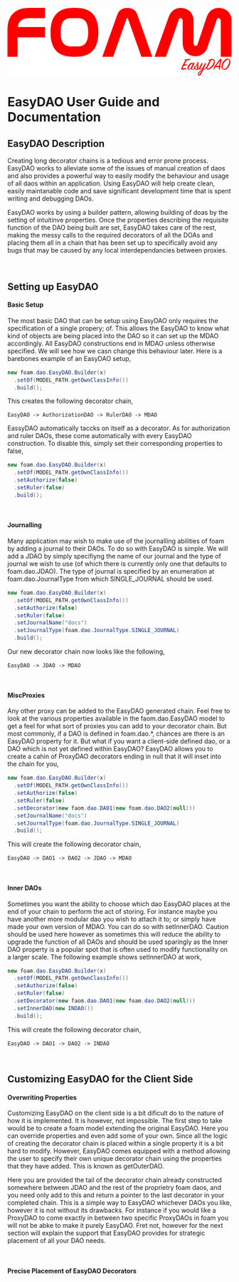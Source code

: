 ![FOAM Logo](EasyDAO.png)

# EasyDAO User Guide and Documentation

## EasyDAO Description

Creating long decorator chains is a tedious and error prone process. EasyDAO works to alleviate some of the issues of manual creation of daos and also provides a powerful way to easily modify the behaviour and usage of all daos within an application. Using EasyDAO will help create clean, easily maintanable code and save significant development time that is spent writing and debugging DAOs.

EasyDAO works by using a builder pattern, allowing building of doas by the setting of intuitinve properties. Once the properties describing the requisite function of the DAO being built are set, EasyDAO takes care of the rest, making the messy calls to the required decorators of all the DOAs and placing them all in a chain that has been set up to specifically avoid any bugs that may be caused by any local interdependancies between proxies.

&nbsp;
&nbsp;

## Setting up EasyDAO

#### Basic Setup

The most basic DAO that can be setup using EasyDAO only requires the specification of a single propery; of. This allows the EasyDAO to know what kind of objects are being placed into the DAO so it can set up the MDAO accordingly. All EasyDAO constructions end in MDAO unless otherwise specified. We will see how we casn change this behaviour later. Here is a barebones example of an EasyDAO setup,

```java
new foam.dao.EasyDAO.Builder(x)
  .setOf(MODEL_PATH.getOwnClassInfo())
  .build();
```

This creates the following decorator chain,

```
EasyDAO -> AuthorizationDAO -> RulerDAO -> MDAO
```

EassyDAO automatically taccks on itself as a decorator. As for authorization and ruler DAOs, these come automatically with every EasyDAO construction. To disable this, simply set their corresponding properties to false,

```java
new foam.dao.EasyDAO.Builder(x)
  .setOf(MODEL_PATH.getOwnClassInfo())
  .setAuthorize(false)
  .setRuler(false)
  .build();
```

&nbsp;

#### Journalling

Many application may wish to make use of the journalling abilities of foam by adding a journal to their DAOs. To do so with EasyDAO is simple. We will add a JDAO by simply specifiyng the name of our journal and the type of journal we wish to use (of which there is currently only one that defaults to foam.dao.JDAO). The type of journal is specified by an enumeration at foam.dao.JournalType from which SINGLE_JOURNAL should be used.

```java
new foam.dao.EasyDAO.Builder(x)
  .setOf(MODEL_PATH.getOwnClassInfo())
  .setAuthorize(false)
  .setRuler(false)
  .setJournalName("docs")
  .setJournalType(foam.dao.JournalType.SINGLE_JOURNAL)
  .build();
```

Our new decorator chain now looks like the following,

```
EasyDAO -> JDAO -> MDAO
```

&nbsp;

#### MiscProxies

Any other proxy can be added to the EasyDAO generated chain. Feel free to look at the various properties available in the faom.dao.EasyDAO model to get a feel for what sort of proxies you can add to your decorator chain. But most commonly, if a DAO is defined in foam.dao.*, chances are there is an EasyDAO property for it. But what if you want a client-side defined dao, or a DAO which is not yet defined within EasyDAO? EasyDAO allows you to create a cahin of ProxyDAO decorators ending in null that it will inset into the chain for you,

```java
new foam.dao.EasyDAO.Builder(x)
  .setOf(MODEL_PATH.getOwnClassInfo())
  .setAuthorize(false)
  .setRuler(false)
  .setDecorator(new faom.dao.DAO1(new foam.dao.DAO2(null)))
  .setJournalName("docs")
  .setJournalType(foam.dao.JournalType.SINGLE_JOURNAL)
  .build();
```

This will create the following decorator chain,

```
EasyDAO -> DAO1 -> DAO2 -> JDAO -> MDAO
```
&nbsp;

#### Inner DAOs

Sometimes you want the ability to choose which dao EasyDAO places at the end of your chain to perform the act of storing. For instance maybe you have another more modular dao you wish to attach it to; or simply have made your own version of MDAO. You can do so with setInnerDAO. Caution should be used here however as sometimes this will reduce the ability to upgrade the function of all DAOs and should be used sparingly as the Inner DAO property is a popular spot that is often used to modify functionality on a larger scale. The following example shows setInnerDAO at work,

```java
new foam.dao.EasyDAO.Builder(x)
  .setOf(MODEL_PATH.getOwnClassInfo())
  .setAuthorize(false)
  .setRuler(false)
  .setDecorator(new faom.dao.DAO1(new foam.dao.DAO2(null)))
  .setInnerDAO(new INDAO())
  .build();
```

This will create the following decorator chain,

```
EasyDAO -> DAO1 -> DAO2 -> INDAO
```
&nbsp;
&nbsp;

## Customizing EasyDAO for the Client Side

#### Overwriting Properties

Customizing EasyDAO on the client side is a bit dificult do to the nature of how it is implemented. It is however, not impossible. The first step to take would be to create a foam model extending the original EasyDAO. Here you can override properties and even add some of your own. Since all the logic of creating the decorator chain is placed within a single property it is a bit hard to modify. However, EasyDAO comes equipped with a method allowing the user to specify their own unique decorator chain using the properties that they have added. This is known as getOuterDAO. 

Here you are provided the tail of the decorator chain already constructed somewhere between JDAO and the rest of the proprietry foam daos, and you need only add to this and return a pointer to the last decorator in your completed chain. This is a simple way to EasyDAO whichever DAOs you like, however it is not without its drawbacks. For instance if you would like a ProxyDAO to come exactly in between two specific ProxyDAOs in foam you will not be abke to make it purely EasyDAO. Fret not, however for the next section will explain the support that EasyDAO provides for strategic placement of all your DAO needs.

&nbsp;

#### Precise Placement of EasyDAO Decorators